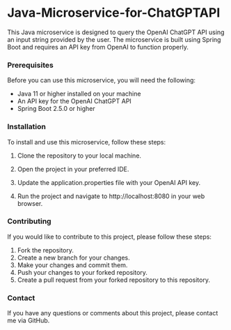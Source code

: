 # Java-Microservice-for-ChatGPTAPI
This Java microservice is designed to query the OpenAI ChatGPT API using an input string provided by the user. The microservice is built using Spring Boot and requires an API key from OpenAI to function properly.
### Prerequisites
Before you can use this microservice, you will need the following:

* Java 11 or higher installed on your machine
* An API key for the OpenAI ChatGPT API
* Spring Boot 2.5.0 or higher
### Installation
To install and use this microservice, follow these steps:

1. Clone the repository to your local machine.

2. Open the project in your preferred IDE.

3. Update the application.properties file with your OpenAI API key.

4. Run the project and navigate to http://localhost:8080 in your web browser.

### Contributing
If you would like to contribute to this project, please follow these steps:

1. Fork the repository.
2. Create a new branch for your changes.
3. Make your changes and commit them.
4. Push your changes to your forked repository.
5. Create a pull request from your forked repository to this repository.
### Contact
If you have any questions or comments about this project, please contact me via GitHub.
